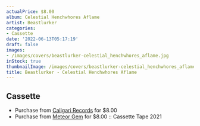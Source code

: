 ```yaml
---
actualPrice: $8.00
album: Celestial Henchwhores Aflame
artist: Beastlurker
categories:
- Cassette
date: '2022-06-13T05:17:19'
draft: false
images:
- /images/covers/beastlurker-celestial_henchwhores_aflame.jpg
inStock: true
thumbnailImage: /images/covers/beastlurker-celestial_henchwhores_aflame-thumb.jpg
title: Beastlurker - Celestial Henchwhores Aflame
---
```


## Cassette
* Purchase from [Caligari Records](https://caligarirecords.storenvy.com/products/35109943-beastlurker-celestial-henchwhores-aflame) for $8.00
* Purchase from [Meteor Gem](https://meteor-gem.com/products/used-beastlurker-celestial-henchwhores-aflame-cassette) for $8.00 :: Cassette Tape 2021
